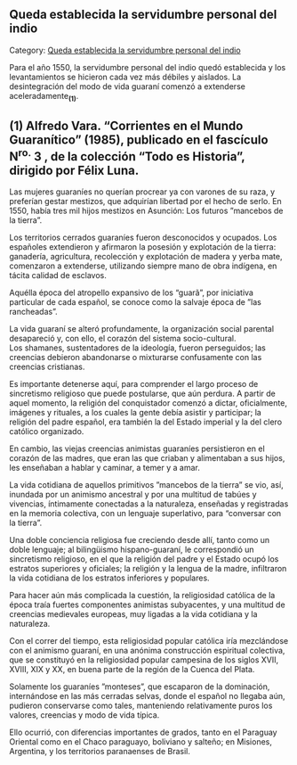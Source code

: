 ## Queda establecida la servidumbre personal del indio

Category: [Queda establecida la servidumbre personal del indio](http://descubrircorrientes.com.ar/2012/index.php/3195-historia-desde-el-origen-hasta-1814/tierra-argentina-1492-1588/segunda-gobernacion-de-irala/queda-establecida-la-servidumbre-personal-del-indio)

Para el año 1550, la servidumbre personal del indio quedó establecida y los levantamientos se hicieron cada vez más débiles y aislados. La desintegración del modo de vida guaraní comenzó a extenderse aceleradamente<sub><strong>(1)</strong></sub>.

## **(1)** Alfredo Vara. “Corrientes en el Mundo Guaranítico” (1985), publicado en el fascículo N<sup>ro.</sup> 3 , de la colección “Todo es Historia”, dirigido por Félix Luna.

Las mujeres guaraníes no querían procrear ya con varones de su raza, y preferían gestar mestizos, que adquirían libertad por el hecho de serlo. En 1550, había tres mil hijos mestizos en Asunción: Los futuros ”mancebos de la tierra”.

Los territorios cerrados guaraníes fueron desconocidos y ocupados. Los españoles extendieron y afirmaron la posesión y explotación de la tierra: ganadería, agricultura, recolección y explotación de madera y yerba mate, comenzaron a extenderse, utilizando siempre mano de obra indígena, en tácita calidad de esclavos.

Aquélla época del atropello expansivo de los “guarã”, por iniciativa particular de cada español, se conoce como la salvaje época de ”las rancheadas”.

La vida guaraní se alteró profundamente, la organización social parental desapareció y, con ello, el corazón del sistema socio-cultural. Los shamanes, sustentadores de la ideología, fueron perseguidos; las creencias debieron abandonarse o mixturarse confusamente con las creencias cristianas.

Es importante detenerse aquí, para comprender el largo proceso de sincretismo religioso que puede postularse, que aún perdura. A partir de aquel momento, la religión del conquistador comenzó a dictar, oficialmente, imágenes y rituales, a los cuales la gente debía asistir y participar; la religión del padre español, era también la del Estado imperial y la del clero católico organizado.

En cambio, las viejas creencias animistas guaraníes persistieron en el corazón de las madres, que eran las que criaban y alimentaban a sus hijos, les enseñaban a hablar y caminar, a temer y a amar.

La vida cotidiana de aquellos primitivos ”mancebos de la tierra” se vio, así, inundada por un animismo ancestral y por una multitud de tabúes y vivencias, íntimamente conectadas a la naturaleza, enseñadas y registradas en la memoria colectiva, con un lenguaje superlativo, para “conversar con la tierra”.

Una doble conciencia religiosa fue creciendo desde allí, tanto como un doble lenguaje; al bilingüismo hispano-guaraní, le correspondió un sincretismo religioso, en el que la religión del padre y el Estado ocupó los estratos superiores y oficiales; la religión y la lengua de la madre, infiltraron la vida cotidiana de los estratos inferiores y populares.

Para hacer aún más complicada la cuestión, la religiosidad católica de la época traía fuertes componentes animistas subyacentes, y una multitud de creencias medievales europeas, muy ligadas a la vida cotidiana y la naturaleza.

Con el correr del tiempo, esta religiosidad popular católica iría mezclándose con el animismo guaraní, en una anónima construcción espiritual colectiva, que se constituyó en la religiosidad popular campesina de los siglos XVII, XVIII, XIX y XX, en buena parte de la región de la Cuenca del Plata.

Solamente los guaraníes ”monteses”, que escaparon de la dominación, internándose en las más cerradas selvas, donde el español no llegaba aún, pudieron conservarse como tales, manteniendo relativamente puros los valores, creencias y modo de vida típica.

Ello ocurrió, con diferencias importantes de grados, tanto en el Paraguay Oriental como en el Chaco paraguayo, boliviano y salteño; en Misiones, Argentina, y los territorios paranaenses de Brasil.